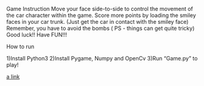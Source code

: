Game Instruction 
	Move your face side-to-side to control the movement of the car character within the game.
Score more points by loading the smiley faces in your car trunk. (Just get the car in contact with the smiley face)
	Remember, you have to avoid the bombs ( PS - things can get quite tricky)
	Good luck!! Have FUN!!!

How to run

1)Install Python3
2)Install Pygame, Numpy and OpenCv 
3)Run “Game.py” to play!

[a link](https://github.com/Enmoren/InteractiveProgramming/blob/master/Project%20Reflection.docx)

